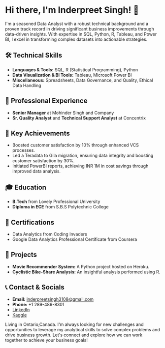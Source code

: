 # Hi there, I'm Inderpreet Singh! 👋

I'm a seasoned Data Analyst with a robust technical background and a proven track record in driving significant business improvements through data-driven insights. With expertise in SQL, Python, R, Tableau, and Power BI, I excel in transforming complex datasets into actionable strategies.

## 🛠 Technical Skills
- **Languages & Tools:** SQL, R (Statistical Programming), Python
- **Data Visualization & BI Tools:** Tableau, Microsoft Power BI
- **Miscellaneous:** Spreadsheets, Data Governance, and Quality, Ethical Data Handling

## 💼 Professional Experience
- **Senior Manager** at Mohinder Singh and Company
- **Sr. Quality Analyst** and **Technical Support Analyst** at Concentrix

## 🌟 Key Achievements
- Boosted customer satisfaction by 10% through enhanced VCS processes.
- Led a Teradata to Gila migration, ensuring data integrity and boosting customer satisfaction by 30%.
- Initiated PowerBI reports, achieving INR 1M in cost savings through improved data analysis.

## 🎓 Education
- **B.Tech** from Lovely Professional University
- **Diploma in ECE** from S.B.S Polytechnic College

## 📜 Certifications
- Data Analytics from Coding Invaders
- Google Data Analytics Professional Certificate from Coursera

## 🚀 Projects
- **Movie Recommender System:** A Python project hosted on Heroku.
- **Cyclistic Bike-Share Analysis:** An insightful analysis performed using R.

## 📞 Contact & Socials
- **Email:** inderpreetsingh3108@gmail.com
- **Phone:** +1 289-489-8301
- [LinkedIn](https://linkedin.com/in/inderpreetsinghda)
- [Kaggle](https://kaggle.com/sinderpreet)

Living in Ontario,Canada. I'm always looking for new challenges and opportunities to leverage my analytical skills to solve complex problems and drive business growth. Let's connect and explore how we can work together to achieve your business goals!

